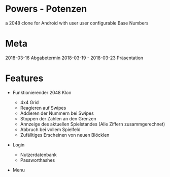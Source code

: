 # Powers - Potenzen

a 2048 clone for Android with user user configurable Base Numbers


# Meta
2018-03-16 Abgabetermin
2018-03-19 - 2018-03-23 Präsentation

# Features
- Funktionierender 2048 Klon
	- 4x4 Grid
	- Reagieren auf Swipes
	- Addieren der Nummern bei Swipes
	- Stoppen der Zahlen an den Grenzen 
	- Annzeige des aktuellen Spielstandes (Alle Ziffern zusammgerechnet)
	- Abbruch bei vollem Spielfeld
	- Zufälltiges Erscheinen von neuen Blöcklen

- Login
	- Nutzerdatenbank
	- Passworthashes

- Menu